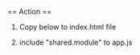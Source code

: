 
== Action ==
1. Copy below to index.html file


  <script src="app/shared/shared.module.js" type="text/javascript">
  </script>

  <script src="app/share/shared.controllers.js" type="text/javascript">
  </script> 

2. include "shared.module" to app.js